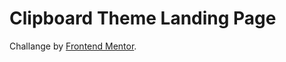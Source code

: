 # Clipboard Theme Landing Page
Challange by [Frontend Mentor](https://www.frontendmentor.io/challenges).